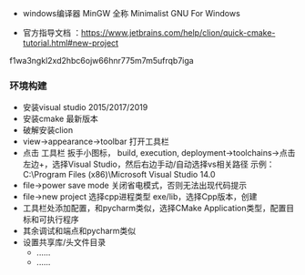 - windows编译器 MinGW 全称 Minimalist GNU For Windows

- 官方指导文档 ：https://www.jetbrains.com/help/clion/quick-cmake-tutorial.html#new-project

f1wa3ngkl2xd2hbc6ojw66hnr775m7m5ufrqb7iga

### 环境构建
- 安装visual studio 2015/2017/2019
- 安装cmake 最新版本 
- 破解安装clion
- view->appearance->toolbar 打开工具栏
- 点击 工具栏 扳手小图标， build, execution, deployment->toolchains->点击左边+，选择Visual Studio，然后右边手动/自动选择vs相关路径 示例：C:\Program Files (x86)\Microsoft Visual Studio 14.0
- file->power save mode 关闭省电模式，否则无法出现代码提示
- file->new project 选择cpp进程类型 exe/lib，选择Cpp版本，创建
- 工具栏处添加配置，和pycharm类似，选择CMake Application类型，配置目标和可执行程序
- 其余调试和端点和pycharm类似
- 设置共享库/头文件目录
  - ......
  - ......

